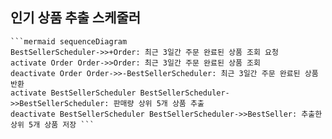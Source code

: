 ## 인기 상품 추출 스케줄러
<pre>
<code>```mermaid sequenceDiagram 
BestSellerScheduler->>+Order: 최근 3일간 주문 완료된 상품 조회 요청 
activate Order Order->>Order: 최근 3일간 주문 완료된 상품 조회 
deactivate Order Order->>-BestSellerScheduler: 최근 3일간 주문 완료된 상품 반환 
activate BestSellerScheduler BestSellerScheduler->>BestSellerScheduler: 판매량 상위 5개 상품 추출 
deactivate BestSellerScheduler BestSellerScheduler->>BestSeller: 추출한 상위 5개 상품 저장 ```
</code>
</pre>
